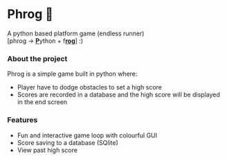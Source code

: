 

# **Phrog** 🐸


A python based platform game (endless runner) 
<br>
[phrog -> <ins>**P**</ins>ython + f<ins>**rog**</ins>] :)


###  About the project 

Phrog is a simple game built in python where:
- Player have to dodge obstacles to set a high score
- Scores are recorded in a database and the high score will be displayed in the end screen

###   Features 

- Fun and interactive game loop with colourful GUI
- Score saving to a database (SQlite)
- View past high score

  

